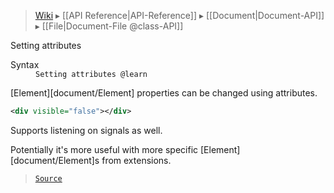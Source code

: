 > [Wiki](Home) ▸ [[API Reference|API-Reference]] ▸ [[Document|Document-API]] ▸ [[File|Document-File @class-API]]

Setting attributes
<dl><dt>Syntax</dt><dd><code>Setting attributes @learn</code></dd></dl>
[Element][document/Element] properties can be changed using attributes.

```xml
<div visible="false"></div>
```

Supports listening on signals as well.

Potentially it's more useful with more specific [Element][document/Element]s from extensions.

> [`Source`](/Neft-io/neft/blob/feb74662c4f7ee7aedc58bcb4488ea1b56f65be9/src/document/file/parse/attrSetting.litcoffee#setting-attributes)

